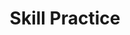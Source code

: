 ---
title: Skill Practice

source:
- title: Common Core Basics
  subject: Social Studies
  chapter: 5
  toc_type: Lesson Review
  toc_number: 5.7
  pages: 218 - 223

questions:
  - excerpt: 1
    text: >
      Three friends have opened a sandwich shop. They work together to manage and run the shop. Each person takes orders, makes sandwiches, and rings up sales. Customers compliment the managers on the food, but they complain about slow service.
  - number: 1
    text: How can the three sandwich shop owners improve their productivity?
    choice:
      - option: blank
    answer:
      - text: >
          Sample answer: The three owners should specialize and divide the labor. It is not efficient to have each person doing all three tasks. One person should take the orders and pass them to the second person. That person should make the sandwiches. The third person should ring up sales. All three of them will become more skilled (and faster) at their jobs when they do not keep switching tasks. If business improves, the owners may need to take on a fourth person to help make sandwiches.
  - number: 2
    text: Which is the best synonym for productivity?
    choice:
      - option: A
        text: production
      - option: B
        text: output
      - option: C
        text: efficiency
      - option: D
        text: interdependence
    answer:
      - option: C
        text: >
          Productivity is achieving the maximum output with the minimum input. Reaching this goal requires being efficient.
  - number: 3
    text: In an economic transaction, which people are interdependent?
    choice:
      - option: A
        text: the manufacturer and seller
      - option: B
        text: the buyer and manufacturer
      - option: C
        text: the seller and buyer
      - option: D
        text: all of the above
    answer:
      - option: D
        text: >
          The manufacturer makes the object, and the buyer purchases it from the seller. The economic transaction could not take place without all these people.
        
layout: cc_review
---